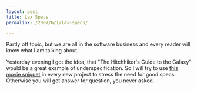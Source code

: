 ```yaml
---
layout: post
title: Lax Specs
permalink: /2007/6/1/lax-specs/

---
```


Partly off topic, but we are all in the software business and every reader will
know what I am talking about.

Yesterday evening I got the idea, that "The Hitchhiker's Guide to the Galaxy"
would be a great example of underspecification. So I will try to use [this movie
snippet](http://www.youtube.com/watch?v=AKAJMhJi1ko) in every new project to
stress the need for good specs. Otherwise you will get answer for question, you
never asked.
